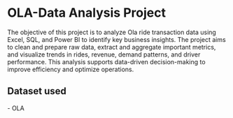# OLA-Data Analysis Project
The objective of this project is to analyze Ola ride transaction data using Excel, SQL, and Power BI to identify key business insights. The project aims to clean and prepare raw data, extract and aggregate important metrics, and visualize trends in rides, revenue, demand patterns, and driver performance. This analysis supports data-driven decision-making to improve efficiency and optimize operations.
## Dataset used
-<a herf="https://github.com/Srushtipatil2003/OLA-/blob/main/Bookings-100000-Rows.xlsx"> OLA</a>

